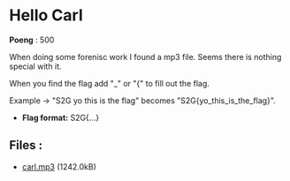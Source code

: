 # Hello Carl
**Poeng** : 500

When doing some forenisc work I found a mp3 file. Seems there is nothing special with it.

When you find the flag add "_" or "{" to fill out the flag.

Example → "S2G yo this is the flag" becomes "S2G{yo_this_is_the_flag}".


- **Flag format:** S2G{...}

## Files : 

 - [carl.mp3](./carl.mp3) (1242.0kB)